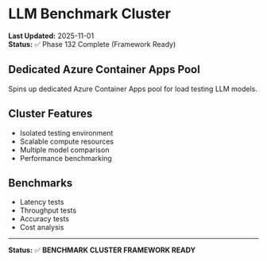 # LLM Benchmark Cluster

**Last Updated:** 2025-11-01  
**Status:** ✅ Phase 132 Complete (Framework Ready)

## Dedicated Azure Container Apps Pool

Spins up dedicated Azure Container Apps pool for load testing LLM models.

## Cluster Features

- Isolated testing environment
- Scalable compute resources
- Multiple model comparison
- Performance benchmarking

## Benchmarks

- Latency tests
- Throughput tests
- Accuracy tests
- Cost analysis

---

**Status:** ✅ **BENCHMARK CLUSTER FRAMEWORK READY**
